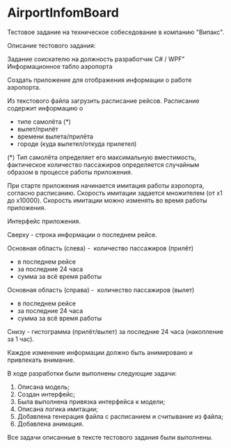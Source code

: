 # AirportInfomBoard
Тестовое задание на техническое собеседование в компанию "Випакс".

Описание тестового задания:

Задание соискателю на должность разработчик C# / WPF"
Информационное табло аэропорта

Создать приложение для отображения информации о работе аэропорта.

Из текстового файла загрузить расписание рейсов.
Расписание содержит информацию о
 - типе самолёта (*)
 - вылет/прилёт
 - времени вылета/прилёта
 - городе (куда вылетел/откуда прилетел)

(*) Тип самолёта определяет его максимальную вместимость,
фактическое количество пассажиров определяется случайным образом в процессе работы приложения.

При старте приложения начинается имитация работы аэропорта, согласно расписанию.
Скорость имитации задается множителем (от x1 до x10000).
Скорость имитации можно изменять во время работы приложения.

Интерфейс приложения.

Сверху - строка информации о последнем рейсе.

Основная область (слева) -  количество пассажиров (прилёт)
 - в последнем рейсе
 - за последние 24 часа
 - сумма за всё время работы

Основная область (справа) -  количество пассажиров (вылет)
 - в последнем рейсе
 - за последние 24 часа
 - сумма за всё время работы

Снизу - гистограмма (прилёт/вылет) за последние 24 часа (накопление за 1 час).

Каждое изменение информации должно быть анимировано и привлекать внимание.

В ходе разработки были выполнены следующие задачи:
1. Описана модель;
2. Создан интерфейс;
3. Была выполнена привязка интерфейса к модели;
4. Описана логика имитации;
5. Добавлена генерация файла с расписанием и считывание из файла;
6. Добавлена анимация.

Все задачи описанные в тексте тестового задания были выполнены.
